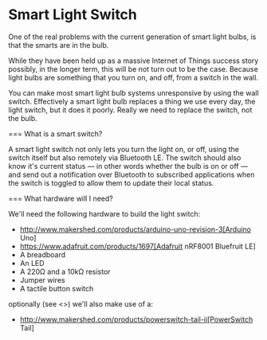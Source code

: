 # Smart Light Switch

One of the real problems with the current generation of smart light bulbs, is that the smarts are in the bulb.

While they have been held up as a massive Internet of Things success story possibly, in the longer term, this will be not turn out to be the case. Because light bulbs are something that you turn on, and off, from a switch in the wall.

You can make most smart light bulb systems unresponsive by using the wall switch. Effectively a smart light bulb replaces a thing we use every day, the light switch, but it does it poorly. Really we need to replace the switch, not the bulb.

=== What is a smart switch?

A smart light switch not only lets you turn the light on, or off, using the switch itself but also remotely via Bluetooth LE. The switch should also know it's current status — in other words whether the bulb is on or off — and send out a notification over Bluetooth to subscribed applications when the switch is toggled to allow them to update their local status.

=== What hardware will I need?

We'll need the following hardware to build the light switch:

 * http://www.makershed.com/products/arduino-uno-revision-3[Arduino Uno]
 * https://www.adafruit.com/products/1697[Adafruit nRF8001 Bluefruit LE]
 * A breadboard
 * An LED
 * A 220Ω and a 10kΩ resistor
 * Jumper wires
 * A tactile button switch 
 
optionally (see <<real-lightbulbs>>) we'll also make use of a:

 * http://www.makershed.com/products/powerswitch-tail-ii[PowerSwitch Tail]
